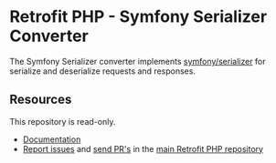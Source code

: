 # Retrofit PHP - Symfony Serializer Converter

The Symfony Serializer converter implements [symfony/serializer](https://github.com/symfony/serializer) for serialize
and deserialize requests and responses.

## Resources

This repository is read-only.

* [Documentation](https://github.com/thulium/retrofit-php)
* [Report issues](https://github.com/thulium/retrofit-php/issues) and
  [send PR's](https://github.com/thulium/retrofit-php/pulls) in the
  [main Retrofit PHP repository](https://github.com/thulium/retrofit-php)
